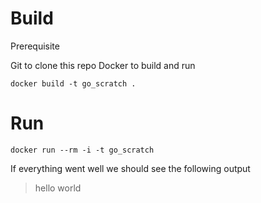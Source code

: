 


# Build

Prerequisite

Git to clone this repo
Docker to build and run

`docker build -t go_scratch .`

# Run

`docker run --rm -i -t go_scratch`


If everything went well we should see the following output

> hello world